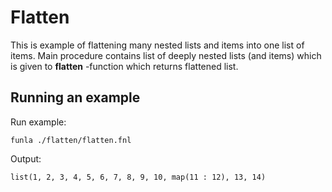 
# Flatten
This is example of flattening many nested lists and items into one list of items.
Main procedure contains list of deeply nested lists (and items) which is given
to **flatten** -function which returns flattened list.

## Running an example

Run example:

```
funla ./flatten/flatten.fnl
```

Output:

```
list(1, 2, 3, 4, 5, 6, 7, 8, 9, 10, map(11 : 12), 13, 14)
```

